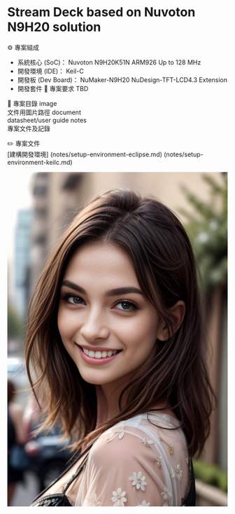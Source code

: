 # Stream Deck based on Nuvoton N9H20 solution
⚙️ 專案組成
* 系統核心 (SoC)：
    Nuvoton N9H20K51N
    ARM926
    Up to 128 MHz
* 開發環境 (IDE)：
    Keil-C
* 開發板 (Dev Board)：
    NuMaker-N9H20
    NuDesign-TFT-LCD4.3 Extension        
* 開發套件
🧮 專案要求
    TBD


📁 專案目錄
    image\
        文件用圖片路徑
    document\
        datasheet/user guide
    notes\
        專案文件及記錄

✏️ 專案文件  
    [建構開發環境]
        (notes/setup-environment-eclipse.md)
        (notes/setup-environment-keilc.md)

![Thumb](image/streamdeck-thumb.jpeg)